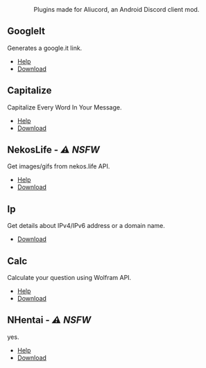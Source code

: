 <div align="center">
  Plugins made for Aliucord, an Android Discord client mod.
</div>

## GoogleIt
Generates a google.it link.
- [Help](https://github.com/scrazzz/AliucordPlugins/tree/main/GoogleIt/README.md)
- [Download](https://github.com/scrazzz/AliucordPlugins/blob/builds/GoogleIt.zip?raw=true)

## Capitalize
Capitalize Every Word In Your Message.
- [Help](https://github.com/scrazzz/AliucordPlugins/tree/main/Capitalize/README.md)
- [Download](https://github.com/scrazzz/AliucordPlugins/blob/builds/Capitalize.zip?raw=true)

## NekosLife - _⚠️ NSFW_
Get images/gifs from nekos.life API.
- [Help](https://github.com/scrazzz/AliucordPlugins/tree/main/NekosLife/README.md)
- [Download](https://github.com/scrazzz/AliucordPlugins/blob/builds/NekosLife.zip?raw=true)  


## Ip
Get details about IPv4/IPv6 address or a domain name.
- [Download](https://github.com/scrazzz/AliucordPlugins/blob/builds/Ip.zip?raw=true)

## Calc
Calculate your question using Wolfram API.
- [Help](https://github.com/scrazzz/AliucordPlugins/tree/main/Calc/README.md)
- [Download](https://github.com/scrazzz/AliucordPlugins/blob/builds/Calc.zip?raw=true)

## NHentai - _⚠️ NSFW_
yes.
- [Help](https://github.com/scrazzz/AliucordPlugins/tree/main/NHentai/README.md)
- [Download](https://github.com/scrazzz/AliucordPlugins/blob/builds/NHentai.zip?raw=true)
